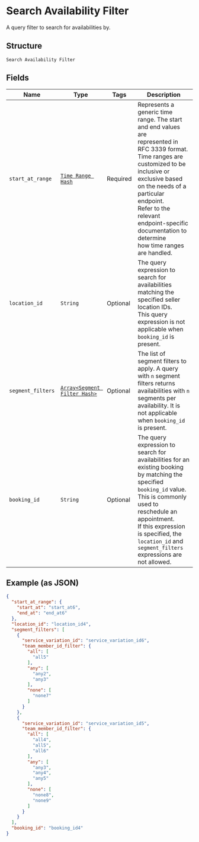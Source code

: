 
# Search Availability Filter

A query filter to search for availabilities by.

## Structure

`Search Availability Filter`

## Fields

| Name | Type | Tags | Description |
|  --- | --- | --- | --- |
| `start_at_range` | [`Time Range Hash`](/doc/models/time-range.md) | Required | Represents a generic time range. The start and end values are<br>represented in RFC 3339 format. Time ranges are customized to be<br>inclusive or exclusive based on the needs of a particular endpoint.<br>Refer to the relevant endpoint-specific documentation to determine<br>how time ranges are handled. |
| `location_id` | `String` | Optional | The query expression to search for availabilities matching the specified seller location IDs.<br>This query expression is not applicable when `booking_id` is present. |
| `segment_filters` | [`Array<Segment Filter Hash>`](/doc/models/segment-filter.md) | Optional | The list of segment filters to apply. A query with `n` segment filters returns availabilities with `n` segments per<br>availability. It is not applicable when `booking_id` is present. |
| `booking_id` | `String` | Optional | The query expression to search for availabilities for an existing booking by matching the specified `booking_id` value.<br>This is commonly used to reschedule an appointment.<br>If this expression is specified, the `location_id` and `segment_filters` expressions are not allowed. |

## Example (as JSON)

```json
{
  "start_at_range": {
    "start_at": "start_at6",
    "end_at": "end_at6"
  },
  "location_id": "location_id4",
  "segment_filters": [
    {
      "service_variation_id": "service_variation_id6",
      "team_member_id_filter": {
        "all": [
          "all5"
        ],
        "any": [
          "any2",
          "any3"
        ],
        "none": [
          "none7"
        ]
      }
    },
    {
      "service_variation_id": "service_variation_id5",
      "team_member_id_filter": {
        "all": [
          "all4",
          "all5",
          "all6"
        ],
        "any": [
          "any3",
          "any4",
          "any5"
        ],
        "none": [
          "none8",
          "none9"
        ]
      }
    }
  ],
  "booking_id": "booking_id4"
}
```

